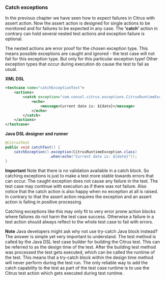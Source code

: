 ### Catch exceptions

In the previous chapter we have seen how to expect failures in Citrus with assert action. Now the assert action is designed for single actions to be monitored and for failures to be expected in any case. The **'catch'** action in contrary can hold several nested test actions and exception failure is optional.

The nested actions are error proof for the chosen exception type. This means possible exceptions are caught and ignored - the test case will not fail for this exception type. But only for this particular exception type! Other exception types that occur during execution do cause the test to fail as usual.

 **XML DSL** 

```xml
<testcase name="catchExceptionTest">
    <actions>
        <catch exception="com.consol.citrus.exceptions.CitrusRuntimeException">
            <echo>
                <message>Current date is: ${date}</message>
            </echo>
        </catch>
    </actions>
</testcase>
```

 **Java DSL designer and runner** 

```java
@CitrusTest
public void catchTest() {
    catchException().exception(CitrusRuntimeException.class)
                    .when(echo("Current date is: ${date}"));
}
```

**Important**
Note that there is no validation available in a catch block. So catching exceptions is just to make a test more stable towards errors that can occur. The caught exception does not cause any failure in the test. The test case may continue with execution as if there was not failure. Also notice that the catch action is also happy when no exception at all is raised. In contrary to that the assert action requires the exception and an assert action is failing in positive processing.

Catching exceptions like this may only fit to very error prone action blocks where failures do not harm the test case success. Otherwise a failure in a test action should always reflect to the whole test case to fail with errors.

**Note**
Java developers might ask why not use try-catch Java block instead? The answer is simple yet very important to understand. The test method is called by the Java DSL test case builder for building the Citrus test. This can be referred to as the design time of the test. After the building test method was processed the test gets executed, which can be called the runtime of the test. This means that a try-catch block within the design time method will never perform during the test run. The only reliable way to add the catch capability to the test as part of the test case runtime is to use the Citrus test action which gets executed during test runtime.